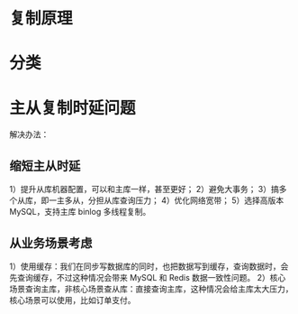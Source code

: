 # 复制原理

# 分类

# 主从复制时延问题
解决办法：
## 缩短主从时延
1）提升从库机器配置，可以和主库一样，甚至更好；
2）避免大事务；
3）搞多个从库，即一主多从，分担从库查询压力；
4）优化网络宽带；
5）选择高版本 MySQL，支持主库 binlog 多线程复制。

## 从业务场景考虑
1）使用缓存：我们在同步写数据库的同时，也把数据写到缓存，查询数据时，会先查询缓存，不过这种情况会带来 MySQL 和 Redis 数据一致性问题。
2）核心场景查询主库，非核心场景查从库：直接查询主库，这种情况会给主库太大压力，核心场景可以使用，比如订单支付。
